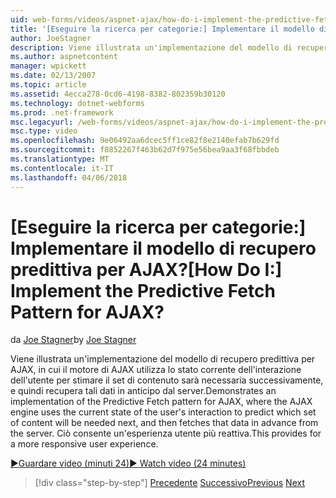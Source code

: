 ```yaml
---
uid: web-forms/videos/aspnet-ajax/how-do-i-implement-the-predictive-fetch-pattern-for-ajax
title: '[Eseguire la ricerca per categorie:] Implementare il modello di recupero predittiva per AJAX? | Microsoft Docs'
author: JoeStagner
description: Viene illustrata un'implementazione del modello di recupero predittiva per AJAX, in cui il motore di AJAX Usa lo stato corrente dell'interazione dell'utente per stimare CO...
ms.author: aspnetcontent
manager: wpickett
ms.date: 02/13/2007
ms.topic: article
ms.assetid: 4ecca278-0cd6-4198-8382-802359b30120
ms.technology: dotnet-webforms
ms.prod: .net-framework
msc.legacyurl: /web-forms/videos/aspnet-ajax/how-do-i-implement-the-predictive-fetch-pattern-for-ajax
msc.type: video
ms.openlocfilehash: 9e06492aa6dcec5ff1ce82f8e2140efab7b629fd
ms.sourcegitcommit: f8852267f463b62d7f975e56bea9aa3f68fbbdeb
ms.translationtype: MT
ms.contentlocale: it-IT
ms.lasthandoff: 04/06/2018
---
```

<a name="how-do-i-implement-the-predictive-fetch-pattern-for-ajax"></a><span data-ttu-id="8bfa0-104">[Eseguire la ricerca per categorie:] Implementare il modello di recupero predittiva per AJAX?</span><span class="sxs-lookup"><span data-stu-id="8bfa0-104">[How Do I:] Implement the Predictive Fetch Pattern for AJAX?</span></span>
====================
<span data-ttu-id="8bfa0-105">da [Joe Stagner](https://github.com/JoeStagner)</span><span class="sxs-lookup"><span data-stu-id="8bfa0-105">by [Joe Stagner](https://github.com/JoeStagner)</span></span>

<span data-ttu-id="8bfa0-106">Viene illustrata un'implementazione del modello di recupero predittiva per AJAX, in cui il motore di AJAX utilizza lo stato corrente dell'interazione dell'utente per stimare il set di contenuto sarà necessaria successivamente, e quindi recupera tali dati in anticipo dal server.</span><span class="sxs-lookup"><span data-stu-id="8bfa0-106">Demonstrates an implementation of the Predictive Fetch pattern for AJAX, where the AJAX engine uses the current state of the user's interaction to predict which set of content will be needed next, and then fetches that data in advance from the server.</span></span> <span data-ttu-id="8bfa0-107">Ciò consente un'esperienza utente più reattiva.</span><span class="sxs-lookup"><span data-stu-id="8bfa0-107">This provides for a more responsive user experience.</span></span>

[<span data-ttu-id="8bfa0-108">&#9654;Guardare video (minuti 24)</span><span class="sxs-lookup"><span data-stu-id="8bfa0-108">&#9654; Watch video (24 minutes)</span></span>](https://channel9.msdn.com/Blogs/ASP-NET-Site-Videos/how-do-i-implement-the-predictive-fetch-pattern-for-ajax)

> [!div class="step-by-step"]
> <span data-ttu-id="8bfa0-109">[Precedente](how-do-i-use-the-aspnet-ajax-timer-control.md)
> [Successivo](how-do-i-implement-the-ajax-paging-pattern.md)</span><span class="sxs-lookup"><span data-stu-id="8bfa0-109">[Previous](how-do-i-use-the-aspnet-ajax-timer-control.md)
[Next](how-do-i-implement-the-ajax-paging-pattern.md)</span></span>
